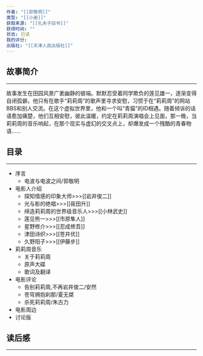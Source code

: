 ```yaml
---
作者: "[[郭敬明]]"
类型: "[[小册]]"
获取来源: "[[孔夫子旧书]]"
获得时间: ""
状态: 已读
我的评分: 
出版社: "[[天津人民出版社]]"
---
```

## 故事简介
---
故事发生在田园风景广袤幽静的彼端。默默忍受着同学欺负的莲见雄一，逐渐变得自闭孤僻。他只有在歌手“莉莉周”的歌声里寻求安慰，习惯于在“莉莉周”的网站BBS和别人交流。在这个虚拟世界里，他和一个叫“青猫”的ID相遇。随着倾诉的话语愈加痛楚，他们互相安慰，彼此温暖，约定在莉莉周演唱会上见面，那一晚，当莉莉周的音乐响起，在那个现实与虚幻的交叉点上，却爆发成一个残酷的青春物语……
## 目录
---

- 序言
	- 电波与电波之间/郭敬明
- 电影人介绍
	- 探知情感的印象大师>>>[[岩井俊二]]
	- 光与影的绝唱>>>[[莜田升]]
	- 缔造莉莉周的世界级音乐人>>>[[小林武史]]
	- 莲见熊一>>>[[市原隼人]]
	- 星野修介>>>[[忍成修吾]]
	- 津田诗织>>>[[苍井优]]
	- 久野阳子>>>[[伊藤步]]
- 莉莉周音乐
	- 关于莉莉周
	- 原声大碟
	- 歌词及翻译
- 电影评论
	- 告别莉莉周,不再岩井俊二/安然
	- 苍穹拥抱刹那/夏无桀
	- 杀死莉莉周/朱古力
- 电影周边
- 讨论版
## 读后感
---
